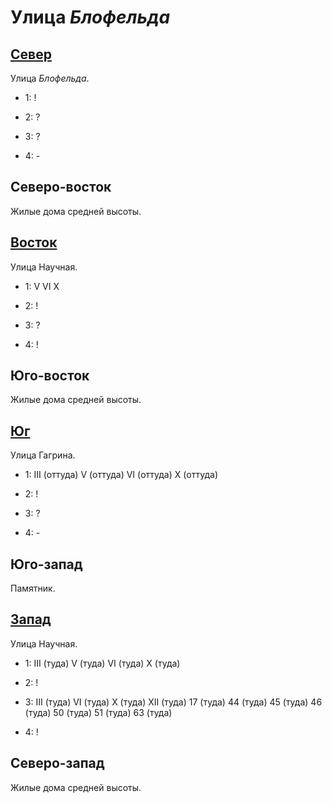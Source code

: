 # Улица *Блофельда*

## [Север](./520085.md)

Улица *Блофельда*.

* 1:    !
* 2:    ?

* 3:    ?
* 4:    -

## Северо-восток

Жилые дома средней высоты.

## [Восток](./525090.md)

Улица Научная.

* 1:    V       VI      X
* 2:    !

* 3:    ?
* 4:    !

## Юго-восток

Жилые дома средней высоты.

## [Юг](./520100.md)

Улица Гагрина.

* 1:    III (оттуда)    V (оттуда)      VI (оттуда)     X (оттуда)
* 2:    !

* 3:    ?
* 4:    -

## Юго-запад

Памятник.

## [Запад](./500090.md)

Улица Научная.

* 1:    III (туда)      V (туда)        VI (туда)       X (туда)
* 2:    !

* 3:    III (туда)  VI (туда)   X (туда)    XII (туда)
        17 (туда)   44 (туда)   45 (туда)   46 (туда)   50 (туда)   51 (туда)   63 (туда)
* 4:    !

## Северо-запад

Жилые дома средней высоты.
